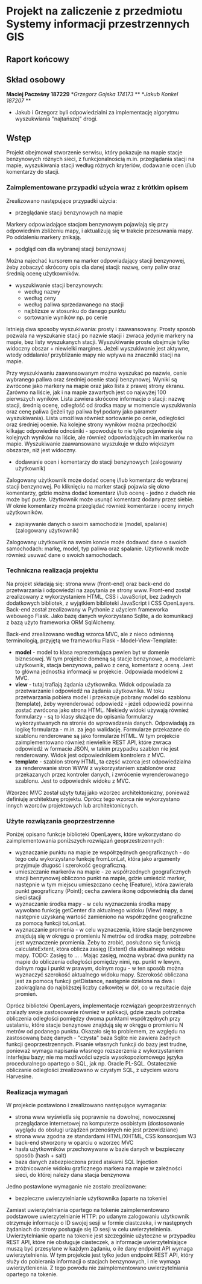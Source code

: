 # Projekt na zaliczenie z przedmiotu Systemy informacji przestrzennych GIS

## Raport końcowy

## Skład osobowy

**Maciej Pacześny 187229**
**Grzegorz Gojska 174173* **
**Jakub Konkel 187207* **

* Jakub i Grzegorz byli odpowiedzialni za implementację algorytmu wyszukwiania "najtańszej" drogi.

## Wstęp

Projekt obejmował stworzenie serwisu, który pokazuje na mapie stacje benzynowych różnych sieci, z funkcjonalnością m.in. przeglądania stacji na mapie, wyszukiwania stacji według różnych kryteriów, dodawanie ocen i/lub komentarzy do stacji.

### Zaimplementowane przypadki użycia wraz z krótkim opisem

Zrealizowano następujące przypadki użycia:

* przeglądanie stacji benzynowych na mapie

Markery odpowiadające stacjom benzynowym pojawiają się przy odpowiednim zbliżeniu mapy, i aktualizują się w trakcie przesuwania mapy. Po oddaleniu markery znikają.

* podgląd cen dla wybranej stacji benzynowej

Można najechać kursorem na marker odpowiadający stacji benzynowej, żeby zobaczyć skrócony opis dla danej stacji: nazwę, ceny paliw oraz średnią ocenę użytkowników.

* wyszukiwanie stacji benzynowych:
  * według nazwy
  * według ceny
  * według paliwa sprzedawanego na stacji
  * najbliższe w stosunku do danego punktu
  * sortowanie wyników np. po cenie

Istnieją dwa sposoby wyszukiwania: prosty i zaawansowany. Prosty sposób pozwala na wyszukanie stacji po nazwie stacji i zwraca jedynie markery na mapie, bez listy wyszukanych stacji. Wyszukiwanie proste obejmuje tylko widoczny obszar + niewielki margines. Jeżeli wyszukiwanie jest aktywne, wtedy oddalanie/ przybliżanie mapy nie wpływa na znaczniki stacji na mapie.

Przy wyszukiwaniu zaawansowanym można wyszukać po nazwie, cenie wybranego paliwa oraz średniej ocenie stacji benzynowej. Wyniki są zwrócone jako markery na mapie oraz jako lista z prawej strony ekranu. Zarówno na liście, jak i na mapie zawartych jest co najwyżej 100 pierwszych wyników. Lista zawiera skrócone informacje o stacji: nazwę stacji, średnią ocenę, odległość od środka mapy w momencie wyszukiwania oraz cenę paliwa (jeżeli typ paliwa był podany jako parametr wyszukiwania). Lista umożliwa również sortowanie po cenie, odległości oraz średniej ocenie. Na kolejne strony wyników można przechodzić kilkając odpowiednie odnośniki - spowoduje to nie tylko pojawienie się kolejnych wyników na liście, ale również odpowiadających im markerów na mapie. Wyszukiwanie zaawansowane wyszukuje w dużo większym obszarze, niż jest widoczny.

* dodawanie ocen i komentarzy do stacji benzynowych (zalogowany użytkownik)

Zalogowany użytkownik może dodać ocenę i/lub komentarz do wybranej stacji benzynowej. Po kliknięciu na marker stacji pojawia się okno komentarzy, gdzie można dodać komentarz i/lub ocenę - jedno z dwóch nie może być puste. Użytkownik może usunąć komentarz dodany przez siebie. W oknie komentarzy można przeglądać również komentarze i oceny innych użytkowników.

* zapisywanie danych o swoim samochodzie (model, spalanie) (zalogowany użytkownik)

Zalogowany użytkownik na swoim koncie może dodawać dane o swoich samochodach: markę, model, typ paliwa oraz spalanie. Użytkownik może również usuwać dane o swoich samochodach.

### Techniczna realizacja projektu

Na projekt składają się: strona www (front-end) oraz back-end do przetwarzania i odpowiedzi na zapytania ze strony www. Front-end został zrealizowany z wykorzystaniem HTML, CSS i JavaScript, bez żadnych dodatkowych bibliotek, z wyjątkiem biblioteki JavaScript i CSS OpenLayers. Back-end został zrealizowany w Pythonie z użyciem frameworka webowego Flask. Jako bazę danych wykorzystano Sqlite, a do komunikacji z bazą użyto frameworka ORM SqlAlchemy.

Back-end zrealizowano według wzorca MVC, ale z nieco odmienną terminologią, przyjętą we frameworku Flask - Model-View-Template:

* **model** - model to klasa reprezentująca pewien byt w domenie biznesowej. W tym projekcie domeną są stacje benzynowe, a modelami: użytkownik, stacja benzynowa, paliwo z ceną, komentarz z oceną. Jest to główna jednostka informacji w projekcie. Odpowiada modelowi z MVC.
* **view** - tutaj trafiają żądania użytkownika. Widok odpowiada za przetwarzanie i odpowiedź na żądania użytkownika. W toku przetwarzania pobiera model i przekazuje pobrany model do szablonu (template), żeby wyrenderować odpowiedź - jeżeli odpowiedź powinna zostać zwrócona jako strona HTML. Niekiedy widoki używają również formularzy - są to klasy służące do opisania formularzy wykorzystwanych na stronie do wprowadzenia danych. Odpowiadają za logikę formularza - m.in. za jego walidację. Formularze przekazane do szablonu renderowane są jako formularze HTML. W tym projekcie zaimplementowano również niewielkie REST API, które zwraca odpowiedź w formacie JSON, w takim przypadku szablon nie jest renderowany. Widok jest odpowiednikiem kontrolera z MVC.
* **template** - szablon strony HTML, ta część wzorca jest odpowiedzialna za renderowanie stron WWW z wykorzystaniem szablonów oraz przekazanych przez kontroler danych, i zwrócenie wyrenderowanego szablonu. Jest to odpowiednik widoku z MVC.

Wzorzec MVC został użyty tutaj jako wzorzec architektoniczny, ponieważ definiuję architekturę projektu. Oprócz tego wzorca nie wykorzystano innych wzorców projektowych lub architektonicnych.

### Użyte rozwiązania geoprzestrzenne

Poniżej opisano funkcje biblioteki OpenLayers, które wykorzystano do zaimplementowania poniższych rozwiązań geoprzestrzennych:

* wyznaczanie punktu na mapie ze współrzędnych geograficznych - do tego celu wykorzystano funkcję fromLonLat, która jako argumenty przyjmuje długość i szerokość geograficzną.
* umieszczanie markerów na mapie - ze współrzednych geograficznych stacji benzynowej obliczono punkt na mapie, gdzie umieścić marker, następnie w tym miejscu umieszczano cechę (Feature), która zawierała punkt geograficzny (Point); cecha zawiera ikonę odpowiednią dla danej sieci stacji
* wyznaczanie środka mapy - w celu wyznaczenia środka mapy wywołano funkcję getCenter dla aktualnego widoku (View) mapy, a następnie uzyskaną wartość zamieniono na współrzędne geograficzne za pomocą funkcji toLonLat.
* wyznaczanie promienia - w celu wyznaczenia, które stacje benzynowe znajdują się w okręgu o promieniu N metrów od środka mapy, potrzebne jest wyznaczenie promienia. Żeby to zrobić, posłużono się funkcją calculateExtent, która oblicza zasięg (Extent) dla aktualnego widoku mapy. TODO: Zasięg to ... . Mając zasięg, można wybrać dwa punkty na mapie do obliczenia odległości pomiędzy nimi, np.  punkt w lewym, dolnym rogu i punkt w prawym, dolnym rogu - w ten sposób można wyznaczyć szerokość aktualnego widoku mapy. Szerokość obliczana jest za pomocą funkcji getDistance, następnie dzielona na dwa i zaokrąglana do najbliższej liczby całkowitej w dół, co w rezultacie daje promień.

Oprócz biblioteki OpenLayers, implementacje rozwiązań geoprzestrzennych znalazły swoje zastosowanie również w aplikacji, gdzie zaszła potrzeba obliczenia odległości pomiędzy dwoma punktami współrzędnych przy ustalaniu, które stacje benzynowe znajdują się w okręgu o promieniu N metrów od podanego punktu. Okazało się to problemem, ze względu na zastosowaną bazę danych - "czysta" baza Sqlite nie zawiera żadnych funkcji geoprzestrzennych. Pisanie własnych funkcji do bazy jest trudne, ponieważ wymaga napisania własnego rozszerzenia z wykorzystaniem interfejsu bazy; nie ma możliwości użycia wysokopoziomowego języka proceduralnego opartego o SQL, jak np. Oracle PL-SQL. Ostatecznie obliczanie odległości zrealizowano w czystym SQL, z użyciem wzoru Harvesine.

### Realizacja wymagań

W projekcie postawiono i zrealizowano następujące wymagania:

* strona www wyświetla się poprawnie na dowolnej, nowoczesnej przeglądarce internetowej na komputerze osobistym (dostosowanie wyglądu do obsługi urządzeń przenośnych nie jest przewidziane)
* strona www zgodna ze standardami HTML/XHTML, CSS konsorcjum W3
* back-end stworzony w oparciu o wzorzec MVC
* hasła użytkowników przechowywane w bazie danych w bezpieczny sposób (hash + salt)
* baza danych zabezpieczona przed atakami SQL Injection
* zróżnicowanie widoku graficznego markera na mapie w zależności sieci, do której należy dana stacja benzynowa

Jedno postawione wymaganie nie zostało zrealizowane:

* bezpieczne uwierzytelnianie użytkownika (oparte na tokenie)

Zamiast uwierzytelniania opartego na tokenie zaimplementowano podstawowe uwierzytelnianie HTTP: po udanym zalogowaniu użytkownik otrzymuje informacje o ID swojej sesji w formie ciastczeka, i w następnych żądaniach do strony posługuje się ID sesji w celu uwierzytelnienia. Uwierzytelnianie oparte na tokenie jest szczególnie użyteczne w przypadku REST API, które nie obsługuje ciasteczek, a informacje uwierzytelniające muszą być przesyłane w każdym żądaniu, o ile dany endpoint API wymaga uwierzytelnienia. W tym projekcie jest tylko jeden endpoint REST API, który służy do pobierania informacji o stacjach benzynowych, i nie wymaga uwierzytlenienia. Z tego powodu nie zaimplementowano uwierzytelniania opartego na tokenie.
